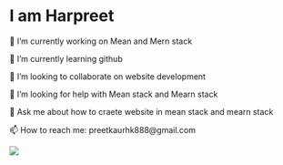  
<html>
<head>
  <link rel="stylesheet" href="styles.css">
</head>
  
<body>
    <h1>
        I am Harpreet 
    </h1>
    <div class="container">
     <p>🔭 I’m currently working on Mean and Mern stack</p>
 <p> 🌱 I’m currently learning github</p>
<p>👯 I’m looking to collaborate on website development </p>                                        
<p>🤔 I’m looking for help with Mean stack and Mearn stack</p>
<p>💬 Ask me about how to craete website in mean stack and mearn stack</p> 
<p>📫 How to reach me: preetkaurhk888@gmail.com<p>
<img class="align-bottom" src="https://www.elegantthemes.com/blog/wp-content/uploads/2018/12/top11.png">

  </div>
   
</body>
  
</html>


<!--
**Harpreetkaur028/Harpreetkaur028** is a ✨ _special_ ✨ repository because its `README.md` (this file) appears on your GitHub profile.   

Here are some ideas to get you started:                                         
-->
<!-- - 🔭 I’m currently working on Mean and Mern stack
- 🌱 I’m currently learning github
- 👯 I’m looking to collaborate on website development                                         
- 🤔 I’m looking for help with Mean stack and Mearn stack
- 💬 Ask me about how to craete website in mean stack and mearn stack 
- 📫 How to reach me: preetkaurhk888@gmail.com
 -->

